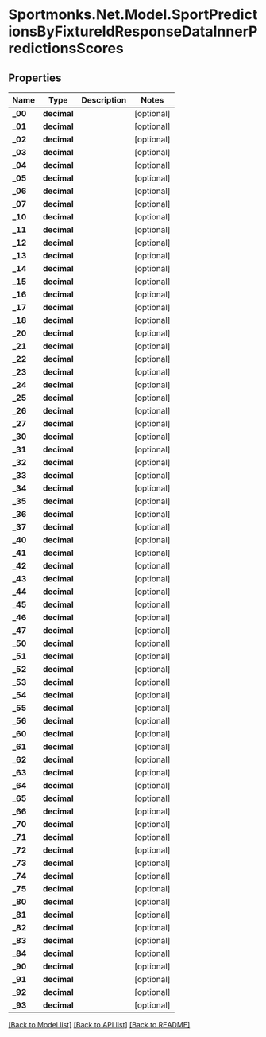 # Sportmonks.Net.Model.SportPredictionsByFixtureIdResponseDataInnerPredictionsScores

## Properties

Name | Type | Description | Notes
------------ | ------------- | ------------- | -------------
**_00** | **decimal** |  | [optional] 
**_01** | **decimal** |  | [optional] 
**_02** | **decimal** |  | [optional] 
**_03** | **decimal** |  | [optional] 
**_04** | **decimal** |  | [optional] 
**_05** | **decimal** |  | [optional] 
**_06** | **decimal** |  | [optional] 
**_07** | **decimal** |  | [optional] 
**_10** | **decimal** |  | [optional] 
**_11** | **decimal** |  | [optional] 
**_12** | **decimal** |  | [optional] 
**_13** | **decimal** |  | [optional] 
**_14** | **decimal** |  | [optional] 
**_15** | **decimal** |  | [optional] 
**_16** | **decimal** |  | [optional] 
**_17** | **decimal** |  | [optional] 
**_18** | **decimal** |  | [optional] 
**_20** | **decimal** |  | [optional] 
**_21** | **decimal** |  | [optional] 
**_22** | **decimal** |  | [optional] 
**_23** | **decimal** |  | [optional] 
**_24** | **decimal** |  | [optional] 
**_25** | **decimal** |  | [optional] 
**_26** | **decimal** |  | [optional] 
**_27** | **decimal** |  | [optional] 
**_30** | **decimal** |  | [optional] 
**_31** | **decimal** |  | [optional] 
**_32** | **decimal** |  | [optional] 
**_33** | **decimal** |  | [optional] 
**_34** | **decimal** |  | [optional] 
**_35** | **decimal** |  | [optional] 
**_36** | **decimal** |  | [optional] 
**_37** | **decimal** |  | [optional] 
**_40** | **decimal** |  | [optional] 
**_41** | **decimal** |  | [optional] 
**_42** | **decimal** |  | [optional] 
**_43** | **decimal** |  | [optional] 
**_44** | **decimal** |  | [optional] 
**_45** | **decimal** |  | [optional] 
**_46** | **decimal** |  | [optional] 
**_47** | **decimal** |  | [optional] 
**_50** | **decimal** |  | [optional] 
**_51** | **decimal** |  | [optional] 
**_52** | **decimal** |  | [optional] 
**_53** | **decimal** |  | [optional] 
**_54** | **decimal** |  | [optional] 
**_55** | **decimal** |  | [optional] 
**_56** | **decimal** |  | [optional] 
**_60** | **decimal** |  | [optional] 
**_61** | **decimal** |  | [optional] 
**_62** | **decimal** |  | [optional] 
**_63** | **decimal** |  | [optional] 
**_64** | **decimal** |  | [optional] 
**_65** | **decimal** |  | [optional] 
**_66** | **decimal** |  | [optional] 
**_70** | **decimal** |  | [optional] 
**_71** | **decimal** |  | [optional] 
**_72** | **decimal** |  | [optional] 
**_73** | **decimal** |  | [optional] 
**_74** | **decimal** |  | [optional] 
**_75** | **decimal** |  | [optional] 
**_80** | **decimal** |  | [optional] 
**_81** | **decimal** |  | [optional] 
**_82** | **decimal** |  | [optional] 
**_83** | **decimal** |  | [optional] 
**_84** | **decimal** |  | [optional] 
**_90** | **decimal** |  | [optional] 
**_91** | **decimal** |  | [optional] 
**_92** | **decimal** |  | [optional] 
**_93** | **decimal** |  | [optional] 

[[Back to Model list]](../README.md#documentation-for-models) [[Back to API list]](../README.md#documentation-for-api-endpoints) [[Back to README]](../README.md)

